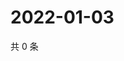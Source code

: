 # 2022-01-03

共 0 条

<!-- BEGIN WEIBO -->
<!-- 最后更新时间 Mon Jan 03 2022 10:04:20 GMT+0800 (China Standard Time) -->

<!-- END WEIBO -->
